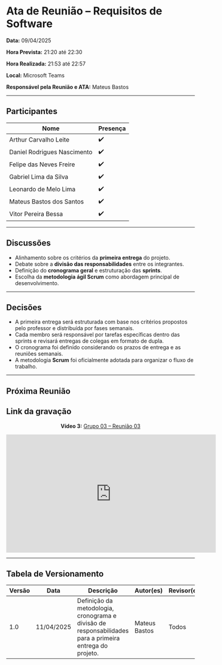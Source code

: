 # Ata de Reunião – Requisitos de Software

**Data:** 09/04/2025  

**Hora Prevista:** 21:20 até 22:30  

**Hora Realizada:** 21:53 até 22:57  

**Local:** Microsoft Teams  

**Responsável pela Reunião e ATA:** Mateus Bastos

---

## Participantes

| Nome                        | Presença |
|-----------------------------|----------|
| Arthur Carvalho Leite       | ✔️       |
| Daniel Rodrigues Nascimento | ✔️       |
| Felipe das Neves Freire     | ✔️       |
| Gabriel Lima da Silva       | ✔️       |
| Leonardo de Melo Lima       | ✔️       |
| Mateus Bastos dos Santos    | ✔️       |
| Vitor Pereira Bessa         | ✔️       |

---

## Discussões

- Alinhamento sobre os critérios da **primeira entrega** do projeto.
- Debate sobre a **divisão das responsabilidades** entre os integrantes.
- Definição do **cronograma geral** e estruturação das **sprints**.
- Escolha da **metodologia ágil Scrum** como abordagem principal de desenvolvimento.

---

## Decisões

- A primeira entrega será estruturada com base nos critérios propostos pelo professor e distribuída por fases semanais.
- Cada membro será responsável por tarefas específicas dentro das sprints e revisará entregas de colegas em formato de dupla.
- O cronograma foi definido considerando os prazos de entrega e as reuniões semanais.
- A metodologia **Scrum** foi oficialmente adotada para organizar o fluxo de trabalho.

---

## Próxima Reunião


## Link da gravação

<div style="text-align: center;">
  <p><strong>Vídeo 3:</strong> 
    <a href="https://www.youtube.com/watch?v=WwTcJatrJsU">Grupo 03 – Reunião 03</a>
  </p>
  <iframe 
    width="560" 
    height="315" 
    src="https://www.youtube.com/embed/WwTcJatrJsU" 
    frameborder="0" 
    allow="accelerometer; autoplay; clipboard-write; encrypted-media; gyroscope; picture-in-picture" 
    allowfullscreen>
  </iframe>
</div>



---

## Tabela de Versionamento

| Versão | Data       | Descrição                                       | Autor(es)              | Revisor(es) |
|--------|------------|-------------------------------------------------|-------------------------|-------------|
| 1.0    | 11/04/2025 |Definição da metodologia, cronograma e divisão de responsabilidades para a primeira entrega do projeto. | Mateus Bastos   | Todos       |
